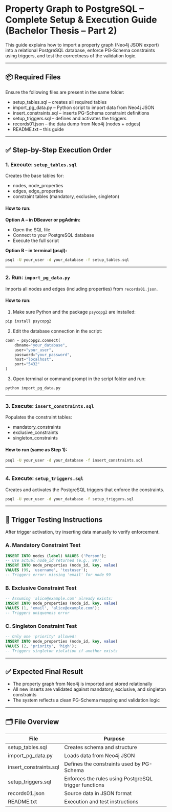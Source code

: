 
# Property Graph to PostgreSQL – Complete Setup & Execution Guide (Bachelor Thesis – Part 2)

This guide explains how to import a property graph (Neo4j JSON export) into a relational PostgreSQL database,
enforce PG-Schema constraints using triggers, and test the correctness of the validation logic.

---

## 📦 Required Files

Ensure the following files are present in the same folder:

- setup_tables.sql – creates all required tables
- import_pg_data.py – Python script to import data from Neo4j JSON
- insert_constraints.sql – inserts PG-Schema constraint definitions
- setup_triggers.sql – defines and activates the triggers
- records01.json – the data dump from Neo4j (nodes + edges)
- README.txt – this guide

---

## ✅ Step-by-Step Execution Order

### 1. Execute: `setup_tables.sql`

Creates the base tables for:
- nodes, node_properties
- edges, edge_properties
- constraint tables (mandatory, exclusive, singleton)

#### How to run:
**Option A – in DBeaver or pgAdmin:**
- Open the SQL file
- Connect to your PostgreSQL database
- Execute the full script

**Option B – in terminal (psql):**
```bash
psql -U your_user -d your_database -f setup_tables.sql
```

---

### 2. Run: `import_pg_data.py`

Imports all nodes and edges (including properties) from `records01.json`.

#### How to run:
1. Make sure Python and the package `psycopg2` are installed:
```bash
pip install psycopg2
```
2. Edit the database connection in the script:
```python
conn = psycopg2.connect(
    dbname="your_database",
    user="your_user",
    password="your_password",
    host="localhost",
    port="5432"
)
```
3. Open terminal or command prompt in the script folder and run:
```bash
python import_pg_data.py
```

---

### 3. Execute: `insert_constraints.sql`

Populates the constraint tables:
- mandatory_constraints
- exclusive_constraints
- singleton_constraints

#### How to run (same as Step 1):
```bash
psql -U your_user -d your_database -f insert_constraints.sql
```

---

### 4. Execute: `setup_triggers.sql`

Creates and activates the PostgreSQL triggers that enforce the constraints.

```bash
psql -U your_user -d your_database -f setup_triggers.sql
```

---

## 🧪 Trigger Testing Instructions

After trigger activation, try inserting data manually to verify enforcement.

### A. Mandatory Constraint Test
```sql
INSERT INTO nodes (label) VALUES ('Person');
-- Use actual node_id returned (e.g., 99):
INSERT INTO node_properties (node_id, key, value)
VALUES (99, 'username', 'testuser');
-- Triggers error: missing 'email' for node 99
```

### B. Exclusive Constraint Test
```sql
-- Assuming 'alice@example.com' already exists:
INSERT INTO node_properties (node_id, key, value)
VALUES (1, 'email', 'alice@example.com');
-- Triggers uniqueness error
```

### C. Singleton Constraint Test
```sql
-- Only one 'priority' allowed:
INSERT INTO node_properties (node_id, key, value)
VALUES (2, 'priority', 'high');
-- Triggers singleton violation if another exists
```

---

## ✅ Expected Final Result

- The property graph from Neo4j is imported and stored relationally
- All new inserts are validated against mandatory, exclusive, and singleton constraints
- The system reflects a clean PG-Schema mapping and validation logic

---

## 🗂 File Overview

| File                   | Purpose                                              |
|------------------------|------------------------------------------------------|
| setup_tables.sql       | Creates schema and structure                         |
| import_pg_data.py      | Loads data from Neo4j JSON                           |
| insert_constraints.sql | Defines the constraints used by PG-Schema            |
| setup_triggers.sql     | Enforces the rules using PostgreSQL trigger functions|
| records01.json         | Source data in JSON format                           |
| README.txt             | Execution and test instructions                      |
